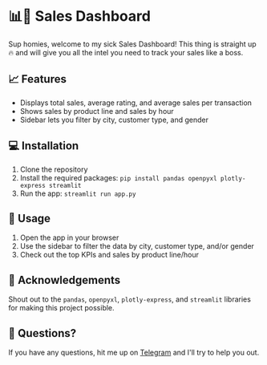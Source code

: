 <!-- Sales Dashboard README.md -->

# 📊🌵 Sales Dashboard

Sup homies, welcome to my sick Sales Dashboard! This thing is straight up 🔥 and will give you all the intel you need to track your sales like a boss.

## 📈 Features

* Displays total sales, average rating, and average sales per transaction
* Shows sales by product line and sales by hour
* Sidebar lets you filter by city, customer type, and gender

## 💻 Installation

1. Clone the repository
2. Install the required packages: `pip install pandas openpyxl plotly-express streamlit`
3. Run the app: `streamlit run app.py`

## 🤖 Usage

1. Open the app in your browser
2. Use the sidebar to filter the data by city, customer type, and/or gender
3. Check out the top KPIs and sales by product line/hour

## 🙏 Acknowledgements

Shout out to the `pandas`, `openpyxl`, `plotly-express`, and `streamlit` libraries for making this project possible.

## 🤔 Questions?

If you have any questions, hit me up on [Telegram](https://t.me/uyivzola) and I'll try to help you out.

<!-- End of Sales Dashboard README.md -->
